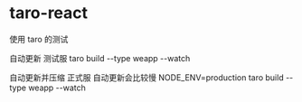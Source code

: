 # taro-react

使用 taro 的测试

自动更新 测试服
taro build --type weapp --watch

自动更新并压缩 正式服 自动更新会比较慢
NODE_ENV=production taro build --type weapp --watch
